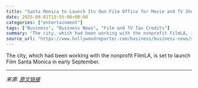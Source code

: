 ```yaml
---
title: "Santa Monica to Launch Its Own Film Office for Movie and TV Show Permits"
date: 2025-08-01T15:55:00+08:00
categories: ["entertainment"]
tags: ["Business", "Business News", "Film and TV Tax Credits"]
summary: "The city, which had been working with the nonprofit FilmLA, is set to launch Film Santa Monica in early September."
source_url: "https://www.hollywoodreporter.com/business/business-news/santa-monica-to-launch-its-own-film-office-1236335722/"
---
```


The city, which had been working with the nonprofit FilmLA, is set to launch Film Santa Monica in early September.

---

*来源: [原文链接](https://www.hollywoodreporter.com/business/business-news/santa-monica-to-launch-its-own-film-office-1236335722/)*
